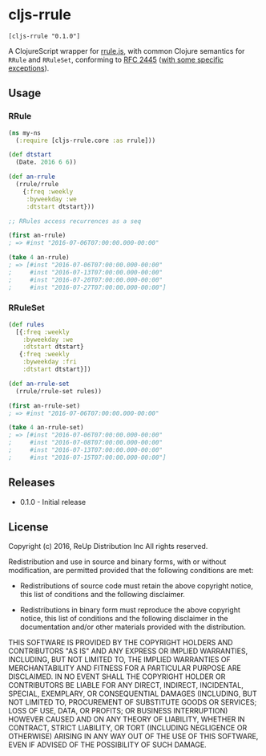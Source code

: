 # cljs-rrule

`[cljs-rrule "0.1.0"]`

A ClojureScript wrapper for [rrule.js](https://github.com/jkbrzt/rrule), with common Clojure semantics for `RRule` and `RRuleSet`, conforming to [RFC 2445](https://tools.ietf.org/html/rfc2445) ([with some specific exceptions](https://github.com/jkbrzt/rrule#differences-from-icalendar-rfc)).

## Usage

### RRule

```clojure
(ns my-ns
  (:require [cljs-rrule.core :as rrule]))

(def dtstart
  (Date. 2016 6 6))

(def an-rrule
  (rrule/rrule
    {:freq :weekly
     :byweekday :we
     :dtstart dtstart}))

;; RRules access recurrences as a seq

(first an-rrule)
; => #inst "2016-07-06T07:00:00.000-00:00"

(take 4 an-rrule)
; => [#inst "2016-07-06T07:00:00.000-00:00"
;     #inst "2016-07-13T07:00:00.000-00:00"
;     #inst "2016-07-20T07:00:00.000-00:00"
;     #inst "2016-07-27T07:00:00.000-00:00"]
```

### RRuleSet

```clojure
(def rules
  [{:freq :weekly
    :byweekday :we
    :dtstart dtstart}
   {:freq :weekly
    :byweekday :fri
    :dtstart dtstart}])

(def an-rrule-set
  (rrule/rrule-set rules))

(first an-rrule-set)
; => #inst "2016-07-06T07:00:00.000-00:00"

(take 4 an-rrule-set)
; => [#inst "2016-07-06T07:00:00.000-00:00"
;     #inst "2016-07-08T07:00:00.000-00:00"
;     #inst "2016-07-13T07:00:00.000-00:00"
;     #inst "2016-07-15T07:00:00.000-00:00"]
```

## Releases

- 0.1.0 - Initial release

## License

Copyright (c) 2016, ReUp Distribution Inc
All rights reserved.

Redistribution and use in source and binary forms, with or without
modification, are permitted provided that the following conditions are met:

* Redistributions of source code must retain the above copyright notice, this
  list of conditions and the following disclaimer.

* Redistributions in binary form must reproduce the above copyright notice,
  this list of conditions and the following disclaimer in the documentation
  and/or other materials provided with the distribution.

THIS SOFTWARE IS PROVIDED BY THE COPYRIGHT HOLDERS AND CONTRIBUTORS "AS IS"
AND ANY EXPRESS OR IMPLIED WARRANTIES, INCLUDING, BUT NOT LIMITED TO, THE
IMPLIED WARRANTIES OF MERCHANTABILITY AND FITNESS FOR A PARTICULAR PURPOSE ARE
DISCLAIMED. IN NO EVENT SHALL THE COPYRIGHT HOLDER OR CONTRIBUTORS BE LIABLE
FOR ANY DIRECT, INDIRECT, INCIDENTAL, SPECIAL, EXEMPLARY, OR CONSEQUENTIAL
DAMAGES (INCLUDING, BUT NOT LIMITED TO, PROCUREMENT OF SUBSTITUTE GOODS OR
SERVICES; LOSS OF USE, DATA, OR PROFITS; OR BUSINESS INTERRUPTION) HOWEVER
CAUSED AND ON ANY THEORY OF LIABILITY, WHETHER IN CONTRACT, STRICT LIABILITY,
OR TORT (INCLUDING NEGLIGENCE OR OTHERWISE) ARISING IN ANY WAY OUT OF THE USE
OF THIS SOFTWARE, EVEN IF ADVISED OF THE POSSIBILITY OF SUCH DAMAGE.
